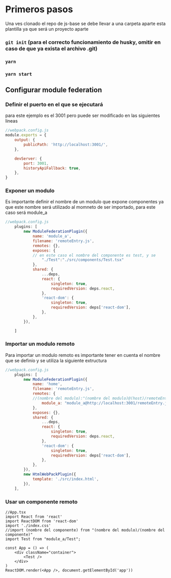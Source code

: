 
# Primeros pasos
Una ves clonado el repo de js-base se debe llevar a una carpeta aparte esta plantilla ya que será un proyecto aparte
### `git init` (para el correcto funcionamiento de husky, omitir en caso de que ya exista el archivo .git)
### `yarn`
### `yarn start`
## Configurar module federation

### 	Definir el puerto en el que se ejecutará
para este ejemplo es el 3001 pero puede ser modificado en las siguientes lineas
```js
//webpack.config.js
module.exports = {
    output: {
        publicPath: 'http://localhost:3001/',
    },

    devServer: {
        port: 3001,
        historyApiFallback: true,
    },
}
```
### Exponer un modulo
Es importante definir el nombre de un modulo que expone componentes ya que este nombre será utilizado al momneto de ser importado, para este caso será module_a
```js
//webpack.config.js
    plugins: [
        new ModuleFederationPlugin({
            name: 'module_a',
            filename: 'remoteEntry.js',
            remotes: {},
            exposes: {
			// en este caso el nombre del componente es test, y se 		expone la ruta en la que se encuentra
                "./Test":"./src/components/Test.tsx"
            },
            shared: {
                ...deps,
                react: {
                    singleton: true,
                    requiredVersion: deps.react,
                },
                'react-dom': {
                    singleton: true,
                    requiredVersion: deps['react-dom'],
                },
            },
        }),

    ]
```
### Importar un modulo remoto
Para importar un modulo remoto es importante tener en cuenta el nombre que se definío y se utiliza la siguiente extructura
```js
//webpack.config.js
    plugins: [
        new ModuleFederationPlugin({
            name: 'home',
            filename: 'remoteEntry.js',
            remotes: {
			//(nombre del modulo):"(nombre del modulo)@(host)/remoteEntry.js"
                module_a: "module_a@http://localhost:3001/remoteEntry.js"
            },
            exposes: {},
            shared: {
                ...deps,
                react: {
                    singleton: true,
                    requiredVersion: deps.react,
                },
                'react-dom': {
                    singleton: true,
                    requiredVersion: deps['react-dom'],
                },
            },
        }),
        new HtmlWebPackPlugin({
            template: './src/index.html',
        }),
    ],
```
### Usar un componente remoto
```tsx
//App.tsx
import React from 'react'
import ReactDOM from 'react-dom'
import './index.css'
//import (nombre del componente) from "(nombre del modulo)/(nombre del componente)"
import Test from "module_a/Test";

const App = () => (
    <div className="container">
        <Test />
    </div>
)
ReactDOM.render(<App />, document.getElementById('app'))

```